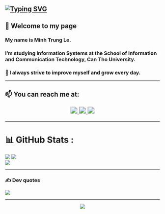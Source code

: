 <a href="https://git.io/typing-svg"><img src="https://readme-typing-svg.demolab.com?font=Fira+Code&weight=700&size=35&duration=4000&pause=1000&random=false&width=1200&height=100&lines=Welcome+to+my+GitHub!+%F0%9F%91%8B;I'm+Minh+Trung%2C+Passionate+about+tech+and+learning!;Thanks+for+stopping+by!" alt="Typing SVG" /></a>
---

## 👋 Welcome to my page

### My name is **Minh Trung Le**.  
### I’m studying **Information Systems** at the School of **Information and Communication Technology, Can Tho University**. 
### 🧠 I always strive to **improve myself and grow every day**.

---

## 📫 You can reach me at:

<p align="center" style="zoom: 1.4;">
  <a href="https://facebook.com/trung.le.338111">
    <img src="https://img.shields.io/badge/Facebook-%231877F2.svg?style=for-the-badge&logo=Facebook&logoColor=white" />
  </a>
  <a href="https://instagram.com/trungle2827">
    <img src="https://img.shields.io/badge/Instagram-%23E4405F.svg?style=for-the-badge&logo=Instagram&logoColor=white" />
  </a>
  <a href="https://linkedin.com/in/trung-minh-218143321">
    <img src="https://img.shields.io/badge/LinkedIn-%230077B5.svg?style=for-the-badge&logo=LinkedIn&logoColor=white" />
  </a>
</p>

---

# 📊 GitHub Stats :
<p>
  <img src="https://github-readme-stats.vercel.app/api?username=Trung-Minh&theme=midnight-purple&hide_border=false&include_all_commits=false&count_private=false"> 
  <img src="https://github-readme-streak-stats.herokuapp.com/?user=Trung-Minh&theme=midnight-purple&hide_border=false"> 
  </br>
  <img src="https://github-readme-stats.vercel.app/api/top-langs/?username=Trung-Minh&theme=midnight-purple&hide_border=false&include_all_commits=false&count_private=false&layout=compact">
</p>


---

### ✍️ Dev quotes

![](https://quotes-github-readme.vercel.app/api?type=horizontal&theme=radical)

---

<div align="center">
  <img src="https://visitcount.itsvg.in/api?id=Trung-Minh&icon=5&color=6" />
</div>


